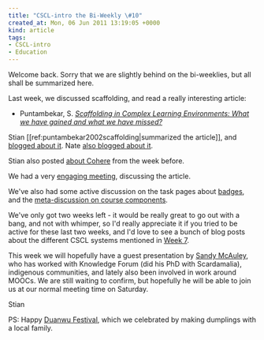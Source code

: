 ```yaml
---
title: "CSCL-intro the Bi-Weekly \#10"
created_at: Mon, 06 Jun 2011 13:19:05 +0000
kind: article
tags:
- CSCL-intro
- Education
---
```


Welcome back. Sorry that we are slightly behind on the bi-weeklies, but
all shall be summarized here.

Last week, we discussed scaffolding, and read a really interesting
article:

-   Puntambekar, S. *[Scaffolding in Complex Learning Environments: What
  we have gained and what we have
  missed?](http://citeseerx.ist.psu.edu/viewdoc/download?doi=10.1.1.23.7454&rep=rep1&type=pdf)*

Stian [[ref:puntambekar2002scaffolding|summarized the article]], and
[blogged about
it](http://reganmian.net/blog/2011/06/04/scaffolding-and-support-for-collaborative-learning/).
Nate [also blogged about
it](http://ottonomy.net/blog/2011/06/04/scaffolding-for-learning-on-training-wheels/).

Stian also posted [about
Cohere](http://reganmian.net/blog/2011/05/28/cohere-a-prototype-for-contested-collective-intelligence/)
from the week before.

We had a very [engaging meeting](http://piratepad.net/cscl6), discussing
the article.

We've also had some active discussion on the task pages about
[badges](http://new.p2pu.org/en/groups/introduction-to-the-field-of-computer-supported-co/content/how-to-participate-in-this-class/),
and the [meta-discussion on course
components](http://new.p2pu.org/en/groups/introduction-to-the-field-of-computer-supported-co/content/meta-discussion-on-course-contentcomponents/).

We've only got two weeks left - it would be really great to go out with
a bang, and not with whimper, so I'd really appreciate it if you tried
to be active for these last two weeks, and I'd love to see a bunch of
blog posts about the different CSCL systems mentioned in [Week
7](http://new.p2pu.org/en/groups/introduction-to-the-field-of-computer-supported-co/content/wk-7-cases-knowledge-forum-wise-math-forum-compendium-embedded-phenomena-immersive-enviros/).

This week we will hopefully have a guest presentation by [Sandy
McAuley](http://www.upei.ca/~amcauley/), who has worked with Knowledge
Forum (did his PhD with Scardamalia), indigenous communities, and lately
also been involved in work around MOOCs. We are still waiting to
confirm, but hopefully he will be able to join us at our normal meeting
time on Saturday.

Stian

PS: Happy [Duanwu
Festival](http://en.wikipedia.org/wiki/Duanwu_Festival), which we
celebrated by making dumplings with a local family.
